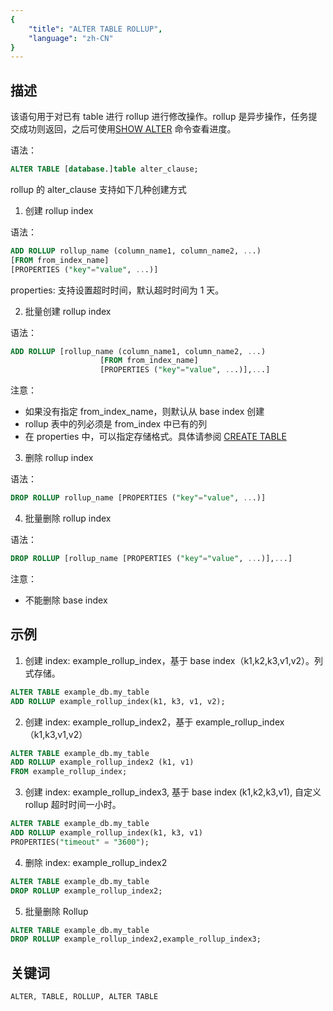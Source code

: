 ```yaml
---
{
    "title": "ALTER TABLE ROLLUP",
    "language": "zh-CN"
}
---
```


<!--
Licensed to the Apache Software Foundation (ASF) under one
or more contributor license agreements.  See the NOTICE file
distributed with this work for additional information
regarding copyright ownership.  The ASF licenses this file
to you under the Apache License, Version 2.0 (the
"License"); you may not use this file except in compliance
with the License.  You may obtain a copy of the License at

  http://www.apache.org/licenses/LICENSE-2.0

Unless required by applicable law or agreed to in writing,
software distributed under the License is distributed on an
"AS IS" BASIS, WITHOUT WARRANTIES OR CONDITIONS OF ANY
KIND, either express or implied.  See the License for the
specific language governing permissions and limitations
under the License.
-->



## 描述

该语句用于对已有 table 进行 rollup 进行修改操作。rollup 是异步操作，任务提交成功则返回，之后可使用[SHOW ALTER](../../../../sql-manual/sql-statements/table-and-view/table/SHOW-ALTER-TABLE) 命令查看进度。

语法：

```sql
ALTER TABLE [database.]table alter_clause;
```

rollup 的 alter_clause 支持如下几种创建方式

1. 创建 rollup index

语法：

```sql
ADD ROLLUP rollup_name (column_name1, column_name2, ...)
[FROM from_index_name]
[PROPERTIES ("key"="value", ...)]
```

 properties: 支持设置超时时间，默认超时时间为 1 天。

2. 批量创建 rollup index

语法：

```sql
ADD ROLLUP [rollup_name (column_name1, column_name2, ...)
                    [FROM from_index_name]
                    [PROPERTIES ("key"="value", ...)],...]
```

注意：

- 如果没有指定 from_index_name，则默认从 base index 创建
- rollup 表中的列必须是 from_index 中已有的列
- 在 properties 中，可以指定存储格式。具体请参阅 [CREATE TABLE](./CREATE-TABLE)

3. 删除 rollup index

 语法：

```sql
DROP ROLLUP rollup_name [PROPERTIES ("key"="value", ...)]
```

4. 批量删除 rollup index

语法：

```sql
DROP ROLLUP [rollup_name [PROPERTIES ("key"="value", ...)],...]
```

注意：

- 不能删除 base index

## 示例

1. 创建 index: example_rollup_index，基于 base index（k1,k2,k3,v1,v2）。列式存储。

```sql
ALTER TABLE example_db.my_table
ADD ROLLUP example_rollup_index(k1, k3, v1, v2);
```

2. 创建 index: example_rollup_index2，基于 example_rollup_index（k1,k3,v1,v2）

```sql
ALTER TABLE example_db.my_table
ADD ROLLUP example_rollup_index2 (k1, v1)
FROM example_rollup_index;
```

3. 创建 index: example_rollup_index3, 基于 base index (k1,k2,k3,v1), 自定义 rollup 超时时间一小时。

```sql
ALTER TABLE example_db.my_table
ADD ROLLUP example_rollup_index(k1, k3, v1)
PROPERTIES("timeout" = "3600");
```

4. 删除 index: example_rollup_index2

```sql
ALTER TABLE example_db.my_table
DROP ROLLUP example_rollup_index2;
```

5. 批量删除 Rollup

```sql
ALTER TABLE example_db.my_table
DROP ROLLUP example_rollup_index2,example_rollup_index3;
```

## 关键词

```text
ALTER, TABLE, ROLLUP, ALTER TABLE
```



